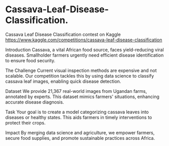 # Cassava-Leaf-Disease-Classification.
Cassava Leaf Disease Classification contest on Kaggle
https://www.kaggle.com/competitions/cassava-leaf-disease-classification

Introduction
Cassava, a vital African food source, faces yield-reducing viral diseases. Smallholder farmers urgently need efficient disease identification to ensure food security.

The Challenge
Current visual inspection methods are expensive and not scalable. Our competition tackles this by using data science to classify cassava leaf images, enabling quick disease detection.

Dataset
We provide 21,367 real-world images from Ugandan farms, annotated by experts. This dataset mimics farmers' situations, enhancing accurate disease diagnosis.

Task
Your goal is to create a model categorizing cassava leaves into diseases or healthy states. This aids farmers in timely interventions to protect their crops.

Impact
By merging data science and agriculture, we empower farmers, secure food supplies, and promote sustainable practices across Africa.

